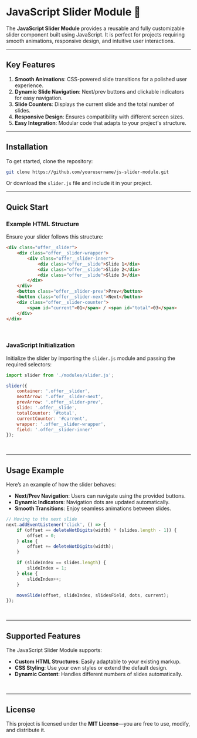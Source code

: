 
# JavaScript Slider Module 🎡  

The **JavaScript Slider Module** provides a reusable and fully customizable slider component built using JavaScript. It is perfect for projects requiring smooth animations, responsive design, and intuitive user interactions.  

---

## Key Features  

1. **Smooth Animations**: CSS-powered slide transitions for a polished user experience. <br>  
2. **Dynamic Slide Navigation**: Next/prev buttons and clickable indicators for easy navigation. <br>  
3. **Slide Counters**: Displays the current slide and the total number of slides. <br>  
4. **Responsive Design**: Ensures compatibility with different screen sizes. <br>  
5. **Easy Integration**: Modular code that adapts to your project's structure. <br>  

---

## Installation  

To get started, clone the repository:  

```bash  
git clone https://github.com/yourusername/js-slider-module.git  
```  

Or download the `slider.js` file and include it in your project.  

---

## Quick Start  

### Example HTML Structure  

Ensure your slider follows this structure:  

```html  
<div class="offer__slider">  
    <div class="offer__slider-wrapper">  
        <div class="offer__slider-inner">  
            <div class="offer__slide">Slide 1</div>  
            <div class="offer__slide">Slide 2</div>  
            <div class="offer__slide">Slide 3</div>  
        </div>  
    </div>  
    <button class="offer__slider-prev">Prev</button>  
    <button class="offer__slider-next">Next</button>  
    <div class="offer__slider-counter">  
        <span id="current">01</span> / <span id="total">03</span>  
    </div>  
</div>  
```  

<br>  

### JavaScript Initialization  

Initialize the slider by importing the `slider.js` module and passing the required selectors:  

```javascript  
import slider from './modules/slider.js';  

slider({  
    container: '.offer__slider',  
    nextArrow: '.offer__slider-next',  
    prevArrow: '.offer__slider-prev',  
    slide: '.offer__slide',  
    totalCounter: '#total',  
    currentCounter: '#current',  
    wrapper: '.offer__slider-wrapper',  
    field: '.offer__slider-inner'  
});  
```  

<br>  

---

## Usage Example  

Here’s an example of how the slider behaves:  

- **Next/Prev Navigation**: Users can navigate using the provided buttons.  
- **Dynamic Indicators**: Navigation dots are updated automatically.  
- **Smooth Transitions**: Enjoy seamless animations between slides.  

```javascript  
// Moving to the next slide
next.addEventListener('click', () => {
    if (offset == deleteNotDigits(width) * (slides.length - 1)) {
        offset = 0;
    } else {
        offset += deleteNotDigits(width);
    }

    if (slideIndex == slides.length) {
        slideIndex = 1;
    } else {
        slideIndex++;
    }

    moveSlide(offset, slideIndex, slidesField, dots, current);
});  
```  

<br>  

---

## Supported Features  

The JavaScript Slider Module supports:  

- **Custom HTML Structures**: Easily adaptable to your existing markup. <br>  
- **CSS Styling**: Use your own styles or extend the default design. <br>  
- **Dynamic Content**: Handles different numbers of slides automatically. <br>  

<br>  

---

## License  

This project is licensed under the **MIT License**—you are free to use, modify, and distribute it.  
